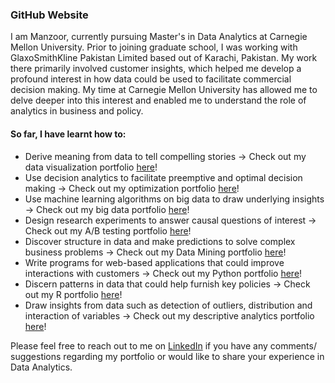 ### GitHub Website  

I am Manzoor, currently pursuing Master's in Data Analytics at Carnegie Mellon University. Prior to joining graduate school, I was working with GlaxoSmithKline Pakistan Limited based out of Karachi, Pakistan. My work there primarily involved customer insights, which helped me develop a profound interest in how data could be used to facilitate commercial decision making. My time at Carnegie Mellon University has allowed me to delve deeper into this interest and enabled me to understand the role of analytics in business and policy. 

#### So far, I have learnt how to:

* Derive meaning from data to tell compelling stories -> Check out my data visualization portfolio [here](https://mhmirza.github.io/DataViz/)!
* Use decision analytics to facilitate preemptive and optimal decision making -> Check out my optimization portfolio [here](https://mhmirza.github.io/Optimization/)!
* Use machine learning algorithms on big data to draw underlying insights -> Check out my big data portfolio [here](https://mhmirza.github.io/BigData/)!
* Design research experiments to answer causal questions of interest -> Check out my A/B testing portfolio [here](https://mhmirza.github.io/ABTesting/)!
* Discover structure in data and make predictions to solve complex business problems -> Check out my Data Mining portfolio [here](https://mhmirza.github.io/DataMining/)!
* Write programs for web-based applications that could improve interactions with customers -> Check out my Python portfolio [here](https://mhmirza.github.io/PythonProgramming/)!
* Discern patterns in data that could help furnish key policies -> Check out my R portfolio [here](https://mhmirza.github.io/RAnalytics/)!
* Draw insights from data such as detection of outliers, distribution and interaction of variables -> Check out my descriptive analytics portfolio [here](https://mhmirza.github.io/DescriptiveAnalytics/)!

Please feel free to reach out to me on [LinkedIn](https://www.linkedin.com/in/manzoorhassanmirza/) if you have any comments/ suggestions regarding my portfolio or would like to share your experience in Data Analytics.
